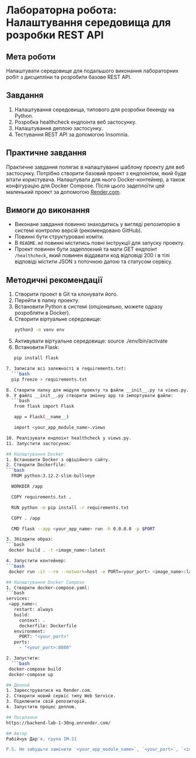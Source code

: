 # Лабораторна робота: Налаштування середовища для розробки REST API

## Мета роботи
Налаштувати середовище для подальшого виконання лабораторних робіт з дисципліни та розробити базове REST API.

## Завдання
1. Налаштування середовища, типового для розробки бекенду на Python.
2. Розробка healthcheck ендпоінта веб застосунку.
3. Налаштування деплою застосунку.
4. Тестування REST API за допомогою Insomnia.

## Практичне завдання
Практичне завдання полягає в налаштуванні шаблону проекту для веб застосунку. Потрібно створити базовий проект з ендпоінтом, який буде вітати користувача. Налаштувати для нього Docker-контейнер, а також конфігурацію для Docker Compose. Після цього задеплоїти цей маленький проект за допомогою [Render.com](https://render.com).

## Вимоги до виконання
- Виконане завдання повинно знаходитись у вигляді репозиторію в системі контролю версій (рекомендовано GitHub).
- Повинні бути структуровані коміти.
- В `README.md` повинні міститись повні інструкції для запуску проекту.
- Проект повинен бути задеплоєний та мати GET ендпоінт `/healthcheck`, який повинен віддавати код відповіді 200 і в тілі відповіді містити JSON з поточною датою та статусом сервісу.

## Методичні рекомендації
1. Створити проект в Git та клонувати його.
2. Перейти в папку проекту.
3. Встановити Python в системі (опціонально, можете одразу розробляти в Docker).
4. Створити віртуальне середовище:
   ```bash
   python3 -m venv env
5. Активувати віртуальне середовище:
    source ./env/bin/activate
6. Встановити Flask:
 ```bash
    pip install flask

7. Записати всі залежності в requirements.txt:
   ```bash
   pip freeze > requirements.txt

8. Створити папку для модуля проекту та файли __init__.py та views.py.
9. У файлі __init__.py створити змінну app та імпортувати файли:
   ```bash
    from flask import Flask

    app = Flask(__name__)

    import <your_app_module_name>.views

10. Реалізувати ендпоінт healthcheck у views.py.
11. Запустити застосунок:

## Налаштування Docker
1. Встановити Docker з офіційного сайту.
2. Створити Dockerfile:
```bash
   FROM python:3.12.2-slim-bullseye

   WORKDIR /app

   COPY requirements.txt .

   RUN python -m pip install -r requirements.txt

   COPY . /app

   CMD flask --app <your_app_name> run -h 0.0.0.0 -p $PORT

3. Збілдити образ:
```bash
  docker build . -t <image_name>:latest

4. Запустити контейнер:
```bash
  docker run -it --rm --network=host -e PORT=<your_port> <image_name>:latest

## Налаштування Docker Compose
1. Створити docker-compose.yaml:
```bash
services:
  <app_name>:
    restart: always
    build:
      context: .
      dockerfile: Dockerfile
    environment:
      PORT: "<your_port>"
    ports:
      - "<your_port>:8080"

2. Запустити:
   ```bash
  docker-compose build
  docker-compose up

## Деплой
1. Зареєструватися на Render.com.
2. Створити новий сервіс типу Web Service.
3. Підключити свій репозиторій.
4. Запустити процес деплою.

## Посилання
https://backend-lab-1-30ng.onrender.com/

## Автор
Рабійчук Дар'я, група ІМ-21

P.S. Не забудьте замінити `<your_app_module_name>`, `<your_port>`, `<image_name>` та `<app_name>` на відповідні значення.
